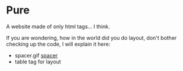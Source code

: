 # Pure
A website made of only html tags... I think.

If you are wondering, how in the world did you do layout, don't bother checking up the code, I will explain it here: 
- spacer.gif [spacer](https://spacergif.org/)
- table tag for layout
